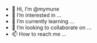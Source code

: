 - 👋 Hi, I’m @mymune
- 👀 I’m interested in ...
- 🌱 I’m currently learning ...
- 💞️ I’m looking to collaborate on ...
- 📫 How to reach me ...

<!---
mymune/mymune is a ✨ special ✨ repository because its `README.md` (this file) appears on your GitHub profile.
You can click the Preview link to take a look at your changes.
--->
